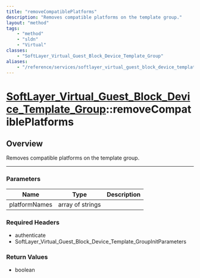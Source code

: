 ```yaml
---
title: "removeCompatiblePlatforms"
description: "Removes compatible platforms on the template group."
layout: "method"
tags:
    - "method"
    - "sldn"
    - "Virtual"
classes:
    - "SoftLayer_Virtual_Guest_Block_Device_Template_Group"
aliases:
    - "/reference/services/softlayer_virtual_guest_block_device_template_group/removeCompatiblePlatforms"
---
```

# [SoftLayer_Virtual_Guest_Block_Device_Template_Group](/reference/services/SoftLayer_Virtual_Guest_Block_Device_Template_Group)::removeCompatiblePlatforms




## Overview 
Removes compatible platforms on the template group. 

-----

### Parameters 
|Name | Type | Description |
| --- | --- | --- |
|platformNames| array of strings| |


### Required Headers
* authenticate
* SoftLayer_Virtual_Guest_Block_Device_Template_GroupInitParameters


### Return Values
* boolean




